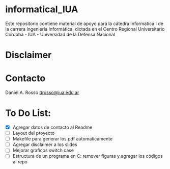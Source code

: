 # informaticaI_IUA
Este repositorio contiene material de apoyo para la cátedra Informatica I de la carrera Ingeniería Informática, dictada en el
Centro Regional Universitario Córdoba - IUA - Universidad de la Defensa Nacional

Disclaimer
=======

Contacto
=======
Daniel A. Rosso
drosso@iua.edu.ar

To Do List:
=======

- [X] Agregar datos de contacto al Readme
- [ ] Layout del proyecto
- [ ] Makefile para generar los pdf automaticamente
- [ ] Agregar disclaimer a los slides
- [ ] Mejorar graficos switch case
- [ ] Estructura de un programa en C: remover figuras y agregar los códigos al repo
